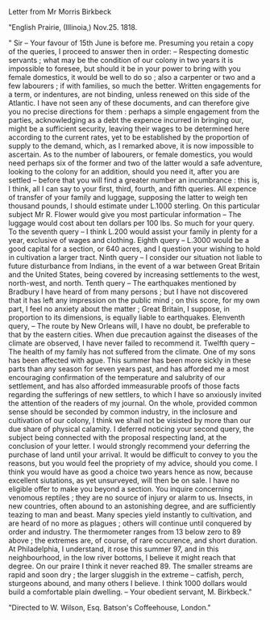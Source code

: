 Letter from Mr Morris Birkbeck"English Prairie, (Illinoia,) Nov.25. 1818." Sir  – Your favour of 15th June is before me. Presuming you retain a copy of the queries, I proceed to answer then in order: – Respecting domestic servants ; what may be the condition of our colony in two years it is impossible to foresee, but should it be in your power to bring with you female domestics, it would be well to do so ; also a carpenter or two and a few labourers ; if with families, so much the better. Written engagements for a term, or indentures, are not binding, unless renewed on this side of the Atlantic. I have not seen any of these documents, and can therefore give you no precise directions for them : perhaps a simple engagement from the parties, acknowledging as a debt the expence incurred in bringing our, might be a sufficient security, leaving their wages to be determined here according to the current rates, yet to be established by the proportion of supply to the demand, which, as I remarked above, it is now impossible to ascertain. As to the number of labourers, or female domestics, you would need perhaps six of the former and two of the latter would a safe adventure, looking to the colony for an addition, should you need it, after you are settled – before that you will find a greater number an incumbrance : this is, I think, all I can say to your first, third, fourth, and fifth queries. All expence of transfer of your family and luggage, supposing the latter to weigh ten thousand pounds, I should estimate under L.1000 sterling. On this particular subject Mr R. Flower would give you most particular information – The luggage would cost about ten dollars per 100 lbs. So much for your query. To the seventh query – I think L.200 would assist your family in plenty for a year, exclusive of wages and clothing. Eighth query – L.3000 would be a good capital for a section, or 640 acres, and I question your wishing to hold in cultivation a larger tract. Ninth query – I consider our situation not liable to future disturbance from Indians, in the event of a war between Great Britain and the United States, being covered by increasing settlements to the west, north-west, and north. Tenth query – The earthquakes mentioned by Bradbury I have heard of from many persons ; but I have not discovered that it has left any impression on the public mind ; on this score, for my own part, I feel no anxiety about the matter ; Great Britain, I suppose, in proportion to its dimensions, is equally liable to earthquakes. Elenventh query, – The route by New Orleans will, I have no doubt, be preferable to that by the eastern cities. When due precaution against the diseases of the climate are observed, I have never failed to recommend it. Twelfth query – The health of my family has not suffered from the climate. One of my sons has been affected with ague. This summer has been more sickly in these parts than any season for seven years past, and has afforded me a most encouraging confirmation of the temperature and salubrity of our settlement, and has also afforded immeasurable proofs of those facts regarding the sufferings of new settlers, to which I have so anxiously invited the attention of the readers of my journal. On the whole, provided common sense should be seconded by common industry, in the inclosure and cultivation of our colony, I think we shall not be visisted by more than our due share of physical calamity. I deferred noticing your second query, the subject being connected with the proposal respecting land, at the conclusion of your letter. I would strongly recommend your deferring the purchase of land until your arrival. It would be difficult to convey to you the reasons, but you would feel the propriety of my advice, should you come. I think you would have as good a choice two years hence as now, because excellent siutations, as yet unsurveyed, will then be on sale. I have no eligible offer to make you beyond a section. You inquire concerning venomous reptiles ; they are no source of injury or alarm to us. Insects, in new countries, often abound to an astonishing degree, and are sufficiently teazing to man and beast. Many species yield instantly to cultivation, and are heard of no more as plagues ; others will continue until conquered by order and industry. The thermometer ranges from 13 below zero to 89 above ; the extremes are, of course, of rare occurence, and short duration. At Philadelphia, I understand, it rose this summer 97, and in this neighbourhood, in the low river bottoms, I believe it might reach that degree. On our praire I think it never reached 89. The smaller streams are rapid and soon dry ; the larger sluggish in the extreme – catfish, perch, sturgeons abound, and many others I believe. I think 1000 dollars would build a comfortable plain dwelling. – Your obedient servant, M. Birkbeck.""Directed to W. Wilson, Esq. Batson's Coffeehouse, London."